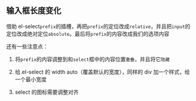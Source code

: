 ## 输入框长度变化

借助 el-select`prefix`的插槽，再把`prefix`的定位改成`relative`，并且把`input`的定位改成绝对定位`absolute`。最后将`prefix`的内容改成我们的选项内容

还有一些注意点：

1. 将`prefix`的内容调整到和`select`框中的内容位置`重叠`，并且将它`隐藏`

2. 给.el-select 的 width auto（覆盖默认的宽度），同样的 div 加一个样式，给一个最小宽度

3. select 的图标需要调整对齐
